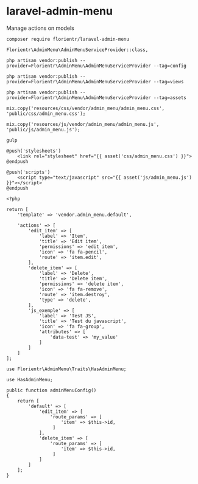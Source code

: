 # laravel-admin-menu
Manage actions on models

`composer require florientr/laravel-admin-menu`

`Florientr\AdminMenu\AdminMenuServiceProvider::class,`

`php artisan vendor:publish --provider=Florientr\AdminMenu\AdminMenuServiceProvider --tag=config`

`php artisan vendor:publish --provider=Florientr\AdminMenu\AdminMenuServiceProvider --tag=views`

`php artisan vendor:publish --provider=Florientr\AdminMenu\AdminMenuServiceProvider --tag=assets`

`mix.copy('resources/css/vendor/admin_menu/admin_menu.css', 'public/css/admin_menu.css');`
	
`mix.copy('resources/js/vendor/admin_menu/admin_menu.js', 'public/js/admin_menu.js');`

`gulp`

```
@push('stylesheets')
    <link rel="stylesheet" href="{{ asset('css/admin_menu.css') }}">
@endpush
```

```
@push('scripts')
    <script type="text/javascript" src="{{ asset('js/admin_menu.js') }}"></script>
@endpush
```

```
<?php

return [
	'template' => 'vendor.admin_menu.default',

	'actions' => [
		'edit_item' => [
			'label' => 'Item',
			'title' => 'Edit item',
			'permissions' => 'edit item',
			'icon' => 'fa fa-pencil',
			'route' => 'item.edit',
		],
		'delete_item' => [
			'label' => 'Delete',
			'title' => 'Delete item',
			'permissions' => 'delete item',
			'icon' => 'fa fa-remove',
			'route' => 'item.destroy',
			'type' => 'delete',
		],
		'js_exemple' => [
			'label' => 'Test JS',
			'title' => 'Test du javascript',
			'icon' => 'fa fa-group',
			'attributes' => [
				'data-test' => 'my_value'
			]
		]
	]
];
```

```
use Florientr\AdminMenu\Traits\HasAdminMenu;

use HasAdminMenu;

public function adminMenuConfig()
{
	return [
		'default' => [
			'edit_item' => [
				'route_params' => [
					'item' => $this->id,
				 ]
			],
			'delete_item' => [
				'route_params' => [
				 	'item' => $this->id,
				 ]
			]
		]
	];
}
```